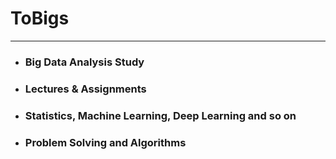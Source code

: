 # ToBigs

---

- ### Big Data Analysis Study

- ### Lectures & Assignments  

- ### Statistics, Machine Learning, Deep Learning and so on

- ### Problem Solving and Algorithms
